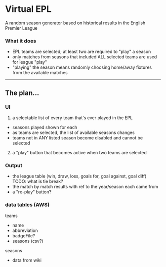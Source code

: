 # Virtual EPL
A random season generator based on historical results in the English Premier League

### What it does
 - EPL teams are selected; at least two are required to "play" a season
 - only matches from seasons that included ALL selected teams are used for league "play"
 - "playing" the season means randomly choosing home/away fixtures from the available matches

---
## The plan...

### UI
1. a selectable list of every team that's ever played in the EPL
  - seasons played shown for each
  - as teams are selected, the list of available seasons changes
  - teams not in ANY listed season become disabled and cannot be selected
2. a "play" button that becomes active when two teams are selected

### Output
 - the league table (win, draw, loss, goals for, goal against, goal diff)
   TODO: what is tie break?
 - the match by match results with ref to the year/season each came from
 - a "re-play" button?

### data tables (AWS)
teams
 - name
 - abbreviation
 - badgeFile?
 - seasons (csv?)

seasons
 - data from wiki
